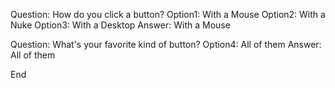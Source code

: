 Question: How do you click a button?
Option1: With a Mouse
Option2: With a Nuke
Option3: With a Desktop
Answer: With a Mouse

Question: What's your favorite kind of button?
Option4: All of them
Answer: All of them

End